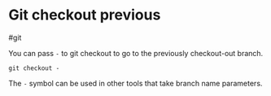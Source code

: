 # Git checkout previous
#git 

You can pass `-` to git checkout to go to the previously checkout-out branch.
```shell
git checkout -
```

The `-` symbol can be used in other tools that take branch name parameters.